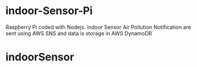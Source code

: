 # indoor-Sensor-Pi

Raspberry Pi coded with Nodejs. indoor Sensor Air Pollution Notification are sent using AWS SNS and data is storage in AWS DynamoDB

# indoorSensor
